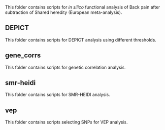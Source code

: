 This folder contains scripts for _in silico_ functional analysis of Back pain after subtraction of Shared heredity (European meta-analysis).

## DEPICT
This folder contains scripts for DEPICT analysis using different thresholds.

## gene_corrs
This folder contains scripts for genetic correlation analysis.

## smr-heidi
This folder contains scripts for SMR-HEIDI analysis.

## vep
This folder contains scripts selecting SNPs for VEP analysis.
